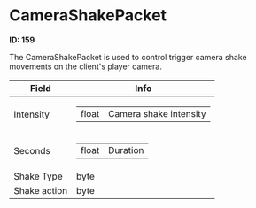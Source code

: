 # CameraShakePacket

**ID: 159**  

The CameraShakePacket is used to control trigger camera shake movements on the client's player camera.

<table><thead><tr><th>Field</th><th>Info</th></tr></thead><tbody>
<tr><td>Intensity</td><td><table><tbody><tr><td>float</td><td>Camera shake intensity</td></tr></tbody></table></td></tr>
<tr><td>Seconds</td><td><table><tbody><tr><td>float</td><td>Duration</td></tr></tbody></table></td></tr>
<tr><td>Shake Type</td><td>byte</td></tr>
<tr><td>Shake action</td><td>byte</td></tr>
</tbody></table>